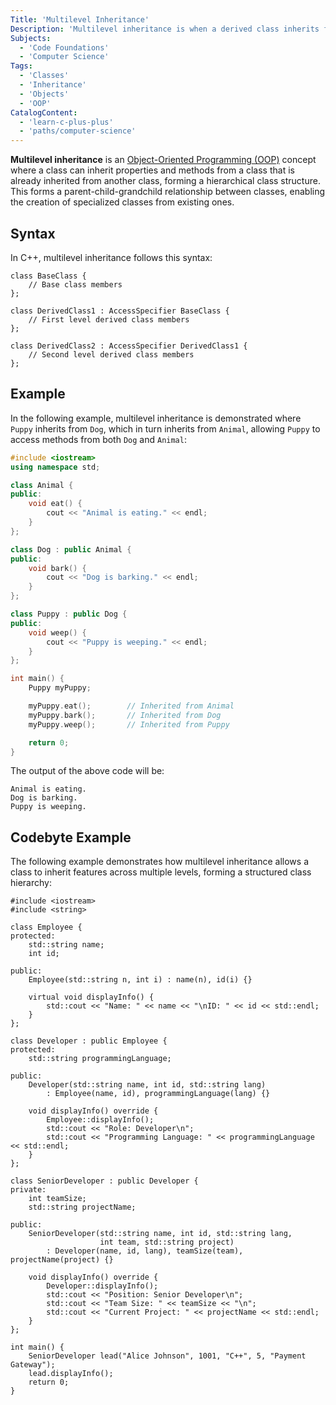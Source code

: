 ```yaml
---
Title: 'Multilevel Inheritance'
Description: 'Multilevel inheritance is when a derived class inherits from another derived class, forming a parent-child-grandchild class hierarchy.'
Subjects:
  - 'Code Foundations'
  - 'Computer Science'
Tags:
  - 'Classes'
  - 'Inheritance'
  - 'Objects'
  - 'OOP'
CatalogContent:
  - 'learn-c-plus-plus'
  - 'paths/computer-science'
---
```


**Multilevel inheritance** is an [Object-Oriented Programming (OOP)](https://www.codecademy.com/resources/docs/general/programming-paradigms/object-oriented-programming) concept where a class can inherit properties and methods from a class that is already inherited from another class, forming a hierarchical class structure. This forms a parent-child-grandchild relationship between classes, enabling the creation of specialized classes from existing ones.

## Syntax

In C++, multilevel inheritance follows this syntax:

```pseudo
class BaseClass {
    // Base class members
};

class DerivedClass1 : AccessSpecifier BaseClass {
    // First level derived class members
};

class DerivedClass2 : AccessSpecifier DerivedClass1 {
    // Second level derived class members
};
```

## Example

In the following example, multilevel inheritance is demonstrated where `Puppy` inherits from `Dog`, which in turn inherits from `Animal`, allowing `Puppy` to access methods from both `Dog` and `Animal`:

```cpp
#include <iostream>
using namespace std;

class Animal {
public:
    void eat() {
        cout << "Animal is eating." << endl;
    }
};

class Dog : public Animal {
public:
    void bark() {
        cout << "Dog is barking." << endl;
    }
};

class Puppy : public Dog {
public:
    void weep() {
        cout << "Puppy is weeping." << endl;
    }
};

int main() {
    Puppy myPuppy;

    myPuppy.eat();        // Inherited from Animal
    myPuppy.bark();       // Inherited from Dog
    myPuppy.weep();       // Inherited from Puppy

    return 0;
}
```

The output of the above code will be:

```
Animal is eating.
Dog is barking.
Puppy is weeping.
```

## Codebyte Example

The following example demonstrates how multilevel inheritance allows a class to inherit features across multiple levels, forming a structured class hierarchy:

```codebyte/cpp
#include <iostream>
#include <string>

class Employee {
protected:
    std::string name;
    int id;

public:
    Employee(std::string n, int i) : name(n), id(i) {}

    virtual void displayInfo() {
        std::cout << "Name: " << name << "\nID: " << id << std::endl;
    }
};

class Developer : public Employee {
protected:
    std::string programmingLanguage;

public:
    Developer(std::string name, int id, std::string lang)
        : Employee(name, id), programmingLanguage(lang) {}

    void displayInfo() override {
        Employee::displayInfo();
        std::cout << "Role: Developer\n";
        std::cout << "Programming Language: " << programmingLanguage << std::endl;
    }
};

class SeniorDeveloper : public Developer {
private:
    int teamSize;
    std::string projectName;

public:
    SeniorDeveloper(std::string name, int id, std::string lang,
                    int team, std::string project)
        : Developer(name, id, lang), teamSize(team), projectName(project) {}

    void displayInfo() override {
        Developer::displayInfo();
        std::cout << "Position: Senior Developer\n";
        std::cout << "Team Size: " << teamSize << "\n";
        std::cout << "Current Project: " << projectName << std::endl;
    }
};

int main() {
    SeniorDeveloper lead("Alice Johnson", 1001, "C++", 5, "Payment Gateway");
    lead.displayInfo();
    return 0;
}
```
